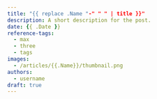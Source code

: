 ```yaml
---
title: "{{ replace .Name "-" " " | title }}"
description: A short description for the post.
date: {{ .Date }}
reference-tags: 
  - max
  - three
  - tags
images:
  - /articles/{{.Name}}/thumbnail.png
authors:
  - username
draft: true
---
```


